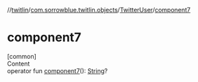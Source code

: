 //[twitlin](../../index.md)/[com.sorrowblue.twitlin.objects](../index.md)/[TwitterUser](index.md)/[component7](component7.md)



# component7  
[common]  
Content  
operator fun [component7](component7.md)(): [String](https://kotlinlang.org/api/latest/jvm/stdlib/kotlin/-string/index.html)?  



